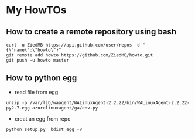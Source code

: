 # My HowTOs
## How to create a remote repository using bash
```
curl -u ZiedMB https://api.github.com/user/repos -d "{\"name\":\"howto\"}"
git remote add howto https://github.com/ZiedMB/howto.git
git push -u howto master
```

## How to python egg
 - read file from egg 
```
unzip -p /var/lib/waagent/WALinuxAgent-2.2.22/bin/WALinuxAgent-2.2.22-py2.7.egg azurelinuxagent/ga/env.py
```
- creat an egg from repo 
```
python setup.py  bdist_egg -v
```



